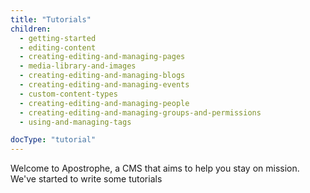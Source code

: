```yaml
---
title: "Tutorials"
children:
  - getting-started
  - editing-content
  - creating-editing-and-managing-pages
  - media-library-and-images
  - creating-editing-and-managing-blogs
  - creating-editing-and-managing-events
  - custom-content-types
  - creating-editing-and-managing-people
  - creating-editing-and-managing-groups-and-permissions
  - using-and-managing-tags

docType: "tutorial"
---
```


Welcome to Apostrophe, a CMS that aims to help you stay on mission. We've started to write some tutorials 
